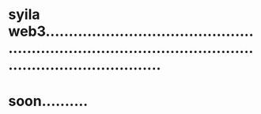 # syila web3...................................................................................................................................
# soon..........
